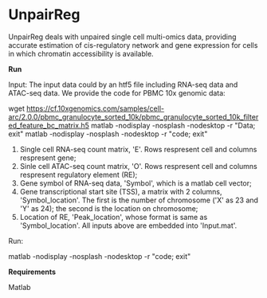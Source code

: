 # UnpairReg
UnpairReg deals with unpaired single cell multi-omics data, providing accurate estimation of cis-regulatory network and gene expression for cells in which chromatin accessibility is available.

**Run**

Input:
The input data could by an htf5 file including RNA-seq data and ATAC-seq data. We provide the code for PBMC 10x genomic data:

wget https://cf.10xgenomics.com/samples/cell-arc/2.0.0/pbmc_granulocyte_sorted_10k/pbmc_granulocyte_sorted_10k_filtered_feature_bc_matrix.h5
matlab -nodisplay -nosplash -nodesktop -r "Data; exit"
matlab -nodisplay -nosplash -nodesktop -r "code; exit"
1. Single cell RNA-seq count matrix, 'E'. Rows respresent cell and columns respresent gene;
2. Sinle cell ATAC-seq count matrix, 'O'. Rows respresent cell and columns respresent regulatory element (RE); 
3. Gene symbol of RNA-seq data, 'Symbol', which is a matlab cell vector;
4. Gene transcriptional start site (TSS), a matrix with 2 columns, 'Symbol_location'. The first is the number of chromosome ('X' as 23 and 'Y' as 24); the second is the location on chromosome;
5.  Location of  RE, 'Peak_location', whose format is same as 'Symbol_location'.
All inputs above are embedded into 'Input.mat'.

Run:

matlab -nodisplay -nosplash -nodesktop -r "code; exit"

**Requirements**

Matlab
